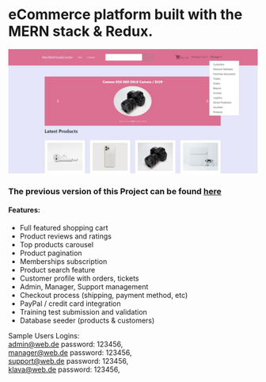 # eCommerce platform built with the MERN stack & Redux.


![alt text](https://github.com/MarinaAndersen1371/marwebtrade/blob/main/frontend/public/images/trade.jpg)

### The previous version of this Project can be found [here](https://github.com/MarinaAndersen1371/marwebtrade)

#### Features:<br/>
* Full featured shopping cart<br/>
* Product reviews and ratings<br/>
* Top products carousel<br/>
* Product pagination<br/>
* Memberships subscription <br/>
* Product search feature<br/>
* Customer profile with orders, tickets<br/>
* Admin, Manager, Support management<br/>
* Checkout process (shipping, payment method, etc)<br/>
* PayPal / credit card integration<br/>
* Training test submission and validation <br/>
* Database seeder (products & customers)<br/>

Sample Users Logins:<br/>
admin@web.de  password: 123456, <br/>
manager@web.de password: 123456, <br/>
support@web.de password: 123456, <br/>
klava@web.de password: 123456, <br/>
